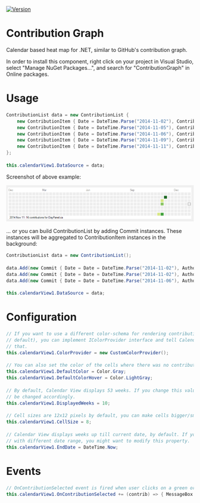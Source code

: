 [![Version](https://img.shields.io/nuget/v/ContributionGraph.svg)](https://www.nuget.org/packages/ContributionGraph)

Contribution Graph
=================

Calendar based heat map for .NET, similar to GitHub's contribution graph.

In order to install this component, right click on your project in Visual Studio, select "Manage NuGet Packages...", and search for "ContributionGraph" in Online packages.

# Usage

```c#
ContributionList data = new ContributionList { 
    new ContributionItem { Date = DateTime.Parse("2014-11-02"), ContributionCount = 1, Subject = "A" },
    new ContributionItem { Date = DateTime.Parse("2014-11-05"), ContributionCount = 3, Subject = "B" },
    new ContributionItem { Date = DateTime.Parse("2014-11-06"), ContributionCount = 6, Subject = "C" },
    new ContributionItem { Date = DateTime.Parse("2014-11-09"), ContributionCount = 11, Subject = "D" },
    new ContributionItem { Date = DateTime.Parse("2014-11-11"), ContributionCount = 16, Subject = "DayPanel.cs" } 
};

this.calendarView1.DataSource = data;
```

Screenshot of above example:

![Contribution Graph](https://raw.githubusercontent.com/akos-sereg/ContributionGraph/master/ContributionGraph/Docs/Screenshot.png "Screenshot")

... or you can build ContributionList by adding Commit instances. These instances will be aggregated to ContributionItem instances in the background:

```c#
ContributionList data = new ContributionList();

data.Add(new Commit { Date = Date = DateTime.Parse("2014-11-02"), Author = "akos-sereg", Title = "Commit message #1" });
data.Add(new Commit { Date = Date = DateTime.Parse("2014-11-02"), Author = "akos-sereg", Title = "Commit message #2" });
data.Add(new Commit { Date = Date = DateTime.Parse("2014-11-06"), Author = "akos-sereg", Title = "Commit message #3" });

this.calendarView1.DataSource = data;
```

# Configuration

```c#
// If you want to use a different color-schema for rendering contribution cells (green ones by 
// default), you can implement IColorProvider interface and tell Calendar View component to use 
// that.
this.calendarView1.ColorProvider = new CustomColorProvider();

// You can also set the color of the cells where there was no contribution (gray by default).
this.calendarView1.DefaultColor = Color.Gray;
this.calendarView1.DefaultColorHover = Color.LightGray;

// By default, Calendar View displays 53 weeks. If you change this value, the control's width will 
// be changed accordingly.
this.calendarView1.DisplayedWeeks = 10;

// Cell sizes are 12x12 pixels by default, you can make cells bigger/smaller by changing CellSize property
this.calendarView1.CellSize = 8;

// Calendar View displays weeks up till current date, by default. If you want to display contribution 
// with different date range, you might want to modify this property.
this.calendarView1.EndDate = DateTime.Now;
```

# Events

```c#
// OnContributionSelected event is fired when user clicks on a green or gray cell
this.calendarView1.OnContributionSelected += (contrib) => { MessageBox.Show(contrib.Subject); };
```

